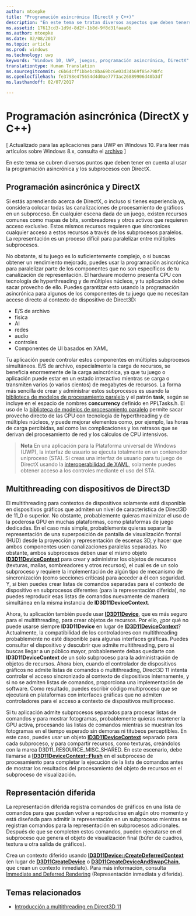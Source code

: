 ```yaml
---
author: mtoepke
title: "Programación asincrónica (DirectX y C++)"
description: "En este tema se tratan diversos aspectos que deben tenerse en cuenta al usar la programación asincrónica y los subprocesos con DirectX."
ms.assetid: 17613cd3-1d9d-8d2f-1b8d-9f8d31faaa6b
ms.author: mtoepke
ms.date: 02/08/2017
ms.topic: article
ms.prod: windows
ms.technology: uwp
keywords: "Windows 10, UWP, juegos, programación asincrónica, DirectX"
translationtype: Human Translation
ms.sourcegitcommit: c6b64cff1bbebc8ba69bc6e03d34b69f85e798fc
ms.openlocfilehash: fe3798e475654d4d0ae7773ac26889906d40b3df
ms.lasthandoff: 02/07/2017

---
```


# <a name="asynchronous-programming-directx-and-c"></a>Programación asincrónica (DirectX y C++)


\[ Actualizado para las aplicaciones para UWP en Windows 10. Para leer más artículos sobre Windows 8.x, consulta el [archivo](http://go.microsoft.com/fwlink/p/?linkid=619132) \]

En este tema se cubren diversos puntos que deben tener en cuenta al usar la programación asincrónica y los subprocesos con DirectX.

## <a name="async-programming-and-directx"></a>Programación asincrónica y DirectX


Si estás aprendiendo acerca de DirectX, o incluso si tienes experiencia ya, considera colocar todas las canalizaciones de procesamiento de gráficos en un subproceso. En cualquier escena dada de un juego, existen recursos comunes como mapas de bits, sombreadores y otros activos que requieren acceso exclusivo. Estos mismos recursos requieren que sincronices cualquier acceso a estos recursos a través de los subprocesos paralelos. La representación es un proceso difícil para paralelizar entre múltiples subprocesos.

No obstante, si tu juego es lo suficientemente complejo, o si buscas obtener un rendimiento mejorado, puedes usar la programación asincrónica para paralelizar parte de los componentes que no son específicos de tu canalización de representación. El hardware moderno presenta CPU con tecnología de hyperthreading y de múltiples núcleos, y tu aplicación debe sacar provecho de ello. Puedes garantizar esto usando la programación asincrónica para algunos de los componentes de tu juego que no necesitan acceso directo al contexto de dispositivo de Direct3D:

-   E/S de archivo
-   física
-   AI
-   redes
-   audio
-   controles
-   Componentes de UI basados en XAML

Tu aplicación puede controlar estos componentes en múltiples subprocesos simultáneos. E/S de archivo, especialmente la carga de recursos, se beneficia enormemente de la carga asincrónica, ya que tu juego o aplicación puede estar en un estado interactivo mientras se carga o transmiten varios (o varios cientos) de megabytes de recursos. La forma más sencilla de crear y administrar estos subprocesos es usando la [biblioteca de modelos de procesamiento paralelo](https://msdn.microsoft.com/library/dd492418.aspx) y el patrón **task**, según se incluye en el espacio de nombres **concurrency** definido en PPLTasks.h. El uso de la [biblioteca de modelos de procesamiento paralelo](https://msdn.microsoft.com/library/dd492418.aspx) permite sacar provecho directo de las CPU con tecnología de hyperthreading y de múltiples núcleos, y puede mejorar elementos como, por ejemplo, las horas de carga percibidas, así como las complicaciones y los retrasos que se derivan del procesamiento de red y los cálculos de CPU intensivos.

> **Nota** En una aplicación para la Plataforma universal de Windows (UWP), la interfaz de usuario se ejecuta totalmente en un contenedor uniproceso (STA). Si creas una interfaz de usuario para tu juego de DirectX usando la [interoperabilidad de XAML](directx-and-xaml-interop.md), solamente puedes obtener acceso a los controles mediante el uso del STA.

 

## <a name="multithreading-with-direct3d-devices"></a>Multithreading con dispositivos de Direct3D


El multithreading para contextos de dispositivos solamente está disponible en dispositivos gráficos que admiten un nivel de característica de Direct3D de 11\_0 o superior. No obstante, probablemente quieras maximizar el uso de la poderosa GPU en muchas plataformas, como plataformas de juego dedicadas. En el caso más simple, probablemente quieras separar la representación de una superposición de pantalla de visualización frontal (HUD) desde la proyección y representación de escenas 3D, y hacer que ambos componentes usen canalizaciones paralelas separadas. No obstante, ambos subprocesos deben usar el mismo objeto [**ID3D11DeviceContext**](https://msdn.microsoft.com/library/windows/desktop/ff476385) para crear y administrar los objetos de recursos (texturas, mallas, sombreadores y otros recursos), el cual es de un solo subproceso y requiere la implementación de algún tipo de mecanismo de sincronización (como secciones críticas) para acceder a él con seguridad. Y, si bien puedes crear listas de comandos separadas para el contexto de dispositivo en subprocesos diferentes (para la representación diferida), no puedes reproducir esas listas de comandos nuevamente de manera simultánea en la misma instancia de **ID3D11DeviceContext**.

Ahora, tu aplicación también puede usar [**ID3D11Device**](https://msdn.microsoft.com/library/windows/desktop/ff476379), que es más seguro para el multithreading, para crear objetos de recursos. Por ello, ¿por qué no puede usarse siempre **ID3D11Device** en lugar de [**ID3D11DeviceContext**](https://msdn.microsoft.com/library/windows/desktop/ff476385)? Actualmente, la compatibilidad de los controladores con multithreading probablemente no esté disponible para algunas interfaces gráficas. Puedes consultar el dispositivo y descubrir que admite multithreading, pero si buscas llegar a un público mayor, probablemente debas quedarte con **ID3D11DeviceContext** de un solo subproceso para la administración de objetos de recursos. Ahora bien, cuando el controlador de dispositivos gráficos no admite listas de comandos o multithreading, Direct3D 11 intenta controlar el acceso sincronizado al contexto de dispositivos internamente, y si no se admiten listas de comandos, proporciona una implementación de software. Como resultado, puedes escribir código multiproceso que se ejecutará en plataformas con interfaces gráficas que no admiten controladores para el acceso a contexto de dispositivos multiproceso.

Si tu aplicación admite subprocesos separados para procesar listas de comandos y para mostrar fotogramas, probablemente quieras mantener la GPU activa, procesando las listas de comandos mientras se muestran los fotogramas en el tiempo esperado sin demoras ni titubeos perceptibles. En este caso, puedes usar un objeto [**ID3D11DeviceContext**](https://msdn.microsoft.com/library/windows/desktop/ff476385) separado para cada subproceso, y para compartir recursos, como texturas, creándolos con la marca D3D11\_RESOURCE\_MISC\_SHARED. En este escenario, debe llamarse a [**ID3D11DeviceContext::Flush**](https://msdn.microsoft.com/library/windows/desktop/ff476425) en el subproceso de procesamiento para completar la ejecución de la lista de comandos antes de mostrar los resultados del procesamiento del objeto de recursos en el subproceso de visualización.

## <a name="deferred-rendering"></a>Representación diferida


La representación diferida registra comandos de gráficos en una lista de comandos para que puedan volver a reproducirse en algún otro momento y está diseñada para admitir la representación en un subproceso mientras se registran comandos para la representación en subprocesos adicionales. Después de que se completen estos comandos, pueden ejecutarse en el subproceso que genera el objeto de visualización final (búfer de cuadros, textura u otra salida de gráficos).

Crea un contexto diferido usando [**ID3D11Device::CreateDeferredContext**](https://msdn.microsoft.com/library/windows/desktop/ff476505) (en lugar de [**D3D11CreateDevice**](https://msdn.microsoft.com/library/windows/desktop/ff476082) o [**D3D11CreateDeviceAndSwapChain**](https://msdn.microsoft.com/library/windows/desktop/ff476083), que crean un contexto inmediato). Para más información, consulta [Immediate and Deferred Rendering](https://msdn.microsoft.com/library/windows/desktop/ff476892) (Representación inmediata y diferida).

## <a name="related-topics"></a>Temas relacionados


* [Introducción a multithreading en Direct3D 11](https://msdn.microsoft.com/library/windows/desktop/ff476891)

 

 





